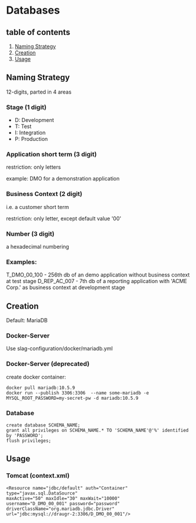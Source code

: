 # Databases

## table of contents
1. [Naming Strategy](#naming-strategy)
2. [Creation](#creation)
3. [Usage](#usage)

## Naming Strategy

12-digits, parted in 4 areas

### Stage (1 digit)

* D: Development
* T: Test
* I: Integration
* P: Production

### Application short term (3 digit)

restriction: only letters

example: DMO for a demonstration application

### Business Context (2 digit)

i.e. a customer short term

restriction: only letter, except default value '00'

### Number (3 digit)

a hexadecimal numbering

### Examples:

T_DMO_00_100 - 256th db of an demo application without business context at test stage
D_REP_AC_007 - 7th db of a reporting application with 'ACME Corp.' as business context at development stage

## Creation

Default: MariaDB

### Docker-Server

Use slag-configuration/docker/mariadb.yml

### Docker-Server (deprecated)

create docker container:

    docker pull mariadb:10.5.9
    docker run --publish 3306:3306  --name some-mariadb -e MYSQL_ROOT_PASSWORD=my-secret-pw -d mariadb:10.5.9

### Database

    create database SCHEMA_NAME;
    grant all privileges on SCHEMA_NAME.* TO 'SCHEMA_NAME'@'%' identified by 'PASSWORD';
    flush privileges;
    
## Usage

### Tomcat (context.xml)

    <Resource name="jdbc/default" auth="Container" type="javax.sql.DataSource"
    maxActive="50" maxIdle="30" maxWait="10000"
    username="D_DMO_00_001" password="password" 
    driverClassName="org.mariadb.jdbc.Driver"
    url="jdbc:mysql://draugr-2:3306/D_DMO_00_001"/>


